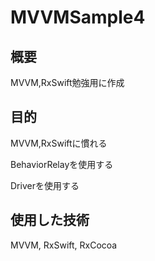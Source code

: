 # MVVMSample4
## 概要
MVVM,RxSwift勉強用に作成
## 目的
MVVM,RxSwiftに慣れる

BehaviorRelayを使用する

Driverを使用する
## 使用した技術
MVVM, RxSwift, RxCocoa
